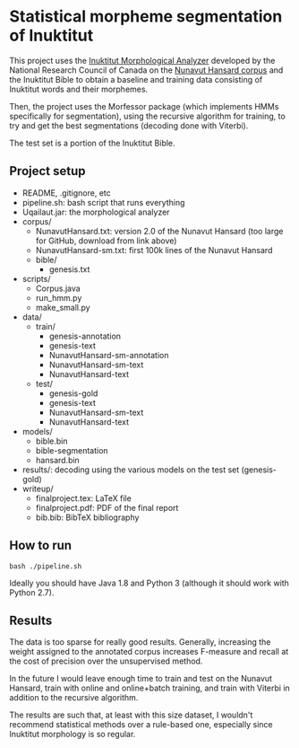 # Statistical morpheme segmentation of Inuktitut

This project uses the [Inuktitut Morphological Analyzer](http://www.inuktitutcomputing.ca/Uqailaut/info.php) developed by the National Research Council of Canada on the [Nunavut Hansard corpus](http://www.inuktitutcomputing.ca/NunavutHansard/info.php?lang=en) and the Inuktitut Bible to obtain a baseline and training data consisting of Inuktitut words and their morphemes.

Then, the project uses the Morfessor package (which implements HMMs specifically for segmentation), using the recursive algorithm for training, to try and get the best segmentations (decoding done with Viterbi).

The test set is a portion of the Inuktitut Bible.

## Project setup
- README, .gitignore, etc
- pipeline.sh: bash script that runs everything
- Uqailaut.jar: the morphological analyzer
- corpus/
    - NunavutHansard.txt: version 2.0 of the Nunavut Hansard (too large for GitHub, download from link above)
    - NunavutHansard-sm.txt: first 100k lines of the Nunavut Hansard
    - bible/
        - genesis.txt
- scripts/
    - Corpus.java
    - run_hmm.py
    - make_small.py
- data/
    - train/
        - genesis-annotation
        - genesis-text
        - NunavutHansard-sm-annotation
        - NunavutHansard-sm-text
        - NunavutHansard-text
    - test/
        - genesis-gold
        - genesis-text
        - NunavutHansard-sm-text
        - NunavutHansard-text
- models/
    - bible.bin
    - bible-segmentation
    - hansard.bin
- results/: decoding using the various models on the test set (genesis-gold)
- writeup/
    - finalproject.tex: LaTeX file
    - finalproject.pdf: PDF of the final report
    - bib.bib: BibTeX bibliography

## How to run
    bash ./pipeline.sh

Ideally you should have Java 1.8 and Python 3 (although it should work with Python 2.7).

## Results
The data is too sparse for really good results. Generally, increasing the weight assigned to the annotated corpus increases F-measure and recall at the cost of precision over the unsupervised method.

In the future I would leave enough time to train and test on the Nunavut Hansard, train with online and online+batch training, and train with Viterbi in addition to the recursive algorithm.

The results are such that, at least with this size dataset, I wouldn't recommend statistical methods over a rule-based one, especially since Inuktitut morphology is so regular.
